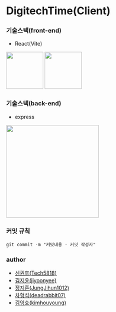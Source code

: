 # DigitechTime(Client)

### 기술스택(front-end)
- React(Vite)

<img src="https://blog.kakaocdn.net/dn/c5yaqz/btqXXVBqHvp/SEBAeKYrkouV6xZGcWDa9k/img.webp"  width="100" height="100" /> <img src="https://camo.githubusercontent.com/61e102d7c605ff91efedb9d7e47c1c4a07cef59d3e1da202fd74f4772122ca4e/68747470733a2f2f766974656a732e6465762f6c6f676f2e737667" width="100" height="100" />

### 기술스택(back-end)
- express

<img src="https://expressjs.com/images/express-facebook-share.png" width="250" />

### 커밋 규칙

```
git commit -m "커밋내용 - 커밋 작성자"
```

### author
- [신권호(Tech5818)](https://github.com/Tech5818)
- [김지윤(jiyoonyee)](https://github.com/jiyoonyee)
- [정지훈(JungJihun1012)](https://github.com/JungJihun1012)
- [차형석(deadrabbit07)](https://github.com/deadrabbit07)
- [김영호(kimhouyoung)](https://github.com/kimhouyoung)